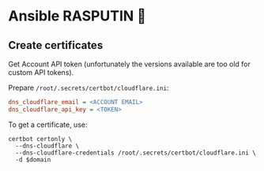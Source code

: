 # Ansible RASPUTIN :robot:

## Create certificates

Get Account API token (unfortunately the versions available are too old for custom API tokens).

Prepare `/root/.secrets/certbot/cloudflare.ini`:

```ini
dns_cloudflare_email = <ACCOUNT EMAIL>
dns_cloudflare_api_key = <TOKEN>
```

To get a certificate, use:

    certbot certonly \
      --dns-cloudflare \
      --dns-cloudflare-credentials /root/.secrets/certbot/cloudflare.ini \
      -d $domain
